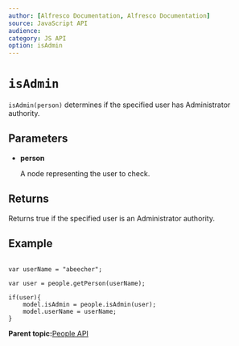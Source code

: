 ```yaml
---
author: [Alfresco Documentation, Alfresco Documentation]
source: JavaScript API
audience: 
category: JS API
option: isAdmin
---
```


# `isAdmin`

`isAdmin(person)` determines if the specified user has Administrator authority.

## Parameters

-   **person**

    A node representing the user to check.


## Returns

Returns true if the specified user is an Administrator authority.

## Example

```

var userName = "abeecher";

var user = people.getPerson(userName);

if(user){
    model.isAdmin = people.isAdmin(user);
    model.userName = userName;
}
```

**Parent topic:**[People API](../references/API-JS-People.md)

